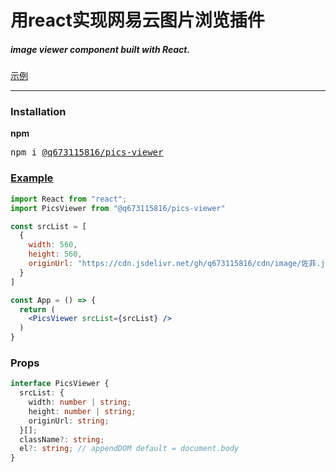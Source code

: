 # 用react实现网易云图片浏览插件
##### image viewer component built with React.
[示例](https://neteasecloudmusic.fun/user/46636813/dynamic)

---

### Installation
**npm**
<pre>npm i <a href="https://www.npmjs.com/package/@q673115816/pics-viewer">@q673115816/pics-viewer</a></pre>

### [Example](https://codesandbox.io/s/pics-viewer-demo-bv1ynq)

```jsx
import React from "react";
import PicsViewer from "@q673115816/pics-viewer"

const srcList = [
  {
    width: 560,
    height: 560,
    originUrl: "https://cdn.jsdelivr.net/gh/q673115816/cdn/image/佐菲.jpg",
  }
]

const App = () => {
  return (
    <PicsViewer srcList={srcList} />
  )
}
```

### Props
```typescript
interface PicsViewer {
  srcList: {
    width: number | string;
    height: number | string;
    originUrl: string;
  }[];
  className?: string;
  el?: string; // appendDOM default = document.body
}

```
